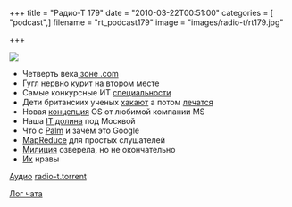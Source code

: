 +++
title = "Радио-Т 179"
date = "2010-03-22T00:51:00"
categories = [ "podcast",]
filename = "rt_podcast179"
image = "images/radio-t/rt179.jpg"

+++

![](https://radio-t.com/images/radio-t/rt179.jpg)

- Четверть века[ зоне .com](http://internet.cnews.ru/news/line/index.shtml?2010/03/15/382726)
- Гугл нервно курит на [втором](http://internet.cnews.ru/news/line/index.shtml?2010/03/17/383035) месте
- Самые конкурсные ИТ [специальности](http://www.securitylab.ru/news/391826.php)
- Дети британских ученых [хакают](http://soft.compulenta.ru/516132/) а потом [лечатся](http://science.compulenta.ru/515680/)
- Новая [концепция](http://soft.compulenta.ru/515862/) OS от любимой компании MS
- Наша [IT долина](http://science.compulenta.ru/515727/) под Москвой
- Что с [Palm](http://habrahabr.ru/blogs/google/88145/) и зачем это Google
- [MapReduce](http://ayende.com/Blog/archive/2010/03/14/map-reduce-ndash-a-visual-explanation.aspx) для простых слушателей
- [Милиция](http://www.securitylab.ru/news/391848.php) озверела, но не окончательно
- [Их](http://habrahabr.ru/blogs/microsoft/87795/) нравы

[Аудио](https://archive.rucast.net/radio-t/media/rt_podcast179.mp3)
[radio-t.torrent](http://www.radio-t.com/torrents/rt_podcast179.mp3.torrent)

[Лог чата](http://chat.radio-t.com/logs/radio-t-179.html)
<audio src="https://archive.rucast.net/radio-t/media/rt_podcast179.mp3" preload="none"></audio>
